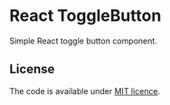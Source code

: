 # React ToggleButton

Simple React toggle button component.

## License

The code is available under [MIT licence](LICENSE.txt).
